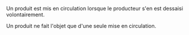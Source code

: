 Un produit est mis en circulation lorsque le producteur s'en est dessaisi volontairement.


Un produit ne fait l'objet que d'une seule mise en circulation.

